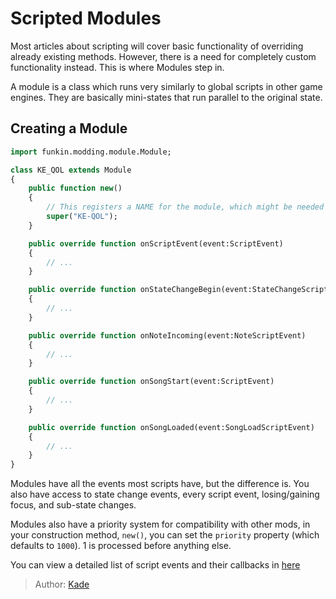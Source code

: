 [tags]: / "expert,hscript,module"

# Scripted Modules

Most articles about scripting will cover basic functionality of overriding already existing methods. However, there is a need for completely custom functionality instead. This is where Modules step in.

A module is a class which runs very similarly to global scripts in other game engines. They are basically mini-states that run parallel to the original state.

## Creating a Module

```haxe
import funkin.modding.module.Module;

class KE_QOL extends Module
{
    public function new()
    {
        // This registers a NAME for the module, which might be needed later!
        super("KE-QOL");
    }

    public override function onScriptEvent(event:ScriptEvent)
    {
        // ...
    }

    public override function onStateChangeBegin(event:StateChangeScriptEvent)
    {
        // ...
    }

    public override function onNoteIncoming(event:NoteScriptEvent)
    {
        // ...
    }

    public override function onSongStart(event:ScriptEvent)
    {
        // ...
    }

    public override function onSongLoaded(event:SongLoadScriptEvent)
    {
        // ...
    }
}
```

Modules have all the events most scripts have, but the difference is. You also have access to state change events, every script event, losing/gaining focus, and sub-state changes.

Modules also have a priority system for compatibility with other mods, in your construction method, `new()`, you can set the `priority` property (which defaults to `1000`). 1 is processed before anything else.

You can view a detailed list of script events and their callbacks in [here](../Advanced/06.ScriptEventCallbacks.md)

> Author: [Kade](https://github.com/Kade-github)
